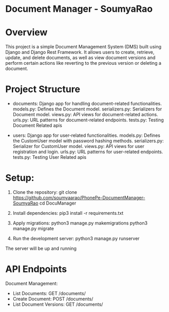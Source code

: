 # Document Manager - SoumyaRao

# Overview
This project is a simple Document Management System (DMS) built using Django and Django Rest Framework. It allows users to create, retrieve, update, and delete documents, as well as view document versions and perform certain actions like reverting to the previous version or deleting a document.

# Project Structure
- documents: Django app for handling document-related functionalities.
models.py: Defines the Document model.
serializers.py: Serializers for Document model.
views.py: API views for document-related actions.
urls.py: URL patterns for document-related endpoints.
tests.py: Testing Document Related apis


- users: Django app for user-related functionalities.
models.py: Defines the CustomUser model with password hashing methods.
serializers.py: Serializer for CustomUser model.
views.py: API views for user registration and login.
urls.py: URL patterns for user-related endpoints.
tests.py: Testing User Related apis

# Setup:
1. Clone the repository: 
git clone https://github.com/soumyaarao/PhonePe-DocumentManager-SoumyaRao
cd DocuManager

2. Install dependencies:
pip3 install -r requirements.txt

3. Apply migrations:
python3 manage.py makemigrations
python3 manage.py migrate

4. Run the development server:
python3 manage.py runserver

The server will be up and running

# API Endpoints

Document Management:
- List Documents: GET /documents/
- Create Document: POST /documents/
- List Document Versions: GET /documents/<title>/versions/
- Switch Document Version: GET /documents/<title>/versions/<version>/
- Delete Document: POST /documents/delete/
- Revert to Previous Version: POST /documents/revertlatest/

User Management:

- Register User: POST /users/register/
- User Login: POST /users/login/

# Usage
- Register a user using the POST /users/register/ endpoint.
- Log in using the POST /users/login/ endpoint.
- Use the provided endpoints for document management.

# Run the tests in the test file and enjoy!

# Screenshots

<img width="669" alt="Screenshot 2023-12-29 at 8 07 09 PM" src="https://github.com/soumyaarao/PhonePe-DocumentManager-SoumyaRao/assets/148032127/d02957e1-cff7-4105-8247-d07dbab0ada2">
<img width="673" alt="Screenshot 2023-12-29 at 8 08 37 PM" src="https://github.com/soumyaarao/PhonePe-DocumentManager-SoumyaRao/assets/148032127/882c4404-96d6-4ec8-8a51-68a89529cb20">
<img width="672" alt="Screenshot 2023-12-29 at 8 08 53 PM" src="https://github.com/soumyaarao/PhonePe-DocumentManager-SoumyaRao/assets/148032127/65b25b13-c5ff-44cf-8a58-275d34722893">
<img width="672" alt="Screenshot 2023-12-29 at 8 16 32 PM" src="https://github.com/soumyaarao/PhonePe-DocumentManager-SoumyaRao/assets/148032127/e3ce3fd1-b478-4b52-bd9a-b6b1a75b486e">
<img width="670" alt="Screenshot 2023-12-29 at 8 17 46 PM" src="https://github.com/soumyaarao/PhonePe-DocumentManager-SoumyaRao/assets/148032127/f3ed5b01-76e3-44dc-be24-699a377922fe">
<img width="669" alt="Screenshot 2023-12-29 at 8 25 41 PM" src="https://github.com/soumyaarao/PhonePe-DocumentManager-SoumyaRao/assets/148032127/aab2cd4e-088f-4bd0-95be-563bc803b8fc">
<img width="671" alt="Screenshot 2023-12-29 at 8 27 44 PM" src="https://github.com/soumyaarao/PhonePe-DocumentManager-SoumyaRao/assets/148032127/dc2f9e3b-6915-4570-88e0-acce7c7af3cd">
<img width="670" alt="Screenshot 2023-12-29 at 8 28 49 PM" src="https://github.com/soumyaarao/PhonePe-DocumentManager-SoumyaRao/assets/148032127/6a284fa1-fe18-4340-afe8-886f11347aa0">
<img width="668" alt="Screenshot 2023-12-29 at 8 29 53 PM" src="https://github.com/soumyaarao/PhonePe-DocumentManager-SoumyaRao/assets/148032127/2bcac3cf-19ee-440a-adaf-ac4e00d0e195">
<img width="669" alt="Screenshot 2023-12-29 at 8 31 06 PM" src="https://github.com/soumyaarao/PhonePe-DocumentManager-SoumyaRao/assets/148032127/052a68d4-d849-4ac6-b179-a8167f8377b8">
<img width="670" alt="Screenshot 2023-12-29 at 8 41 25 PM" src="https://github.com/soumyaarao/PhonePe-DocumentManager-SoumyaRao/assets/148032127/25fd8f26-dc2e-48bc-90ef-6f05d958dd98">
<img width="669" alt="Screenshot 2023-12-29 at 8 41 44 PM" src="https://github.com/soumyaarao/PhonePe-DocumentManager-SoumyaRao/assets/148032127/4196922e-5f35-4bfa-a1c0-dc75652debce">
<img width="671" alt="Screenshot 2023-12-29 at 8 42 02 PM" src="https://github.com/soumyaarao/PhonePe-DocumentManager-SoumyaRao/assets/148032127/945e1555-cda9-4b27-9ac4-5aa8e846c973">








 
